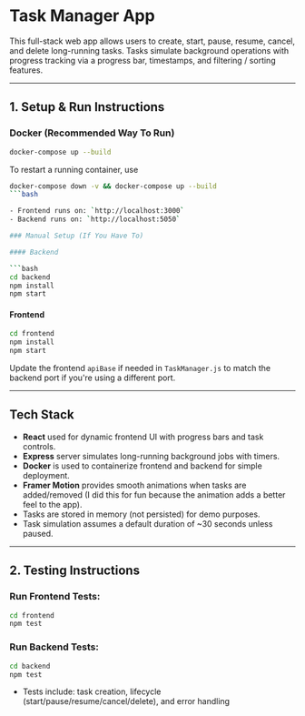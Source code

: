 # Task Manager App

This full-stack web app allows users to create, start, pause, resume, cancel, and delete long-running tasks. Tasks simulate background operations with progress tracking via a progress bar, timestamps, and filtering / sorting features.

---

## 1. Setup & Run Instructions

### Docker (Recommended Way To Run)

```bash
docker-compose up --build
```

To restart a running container, use

```bash
docker-compose down -v && docker-compose up --build
```bash

- Frontend runs on: `http://localhost:3000`
- Backend runs on: `http://localhost:5050`

### Manual Setup (If You Have To)

#### Backend

```bash
cd backend
npm install
npm start
```

#### Frontend

```bash
cd frontend
npm install
npm start
```

Update the frontend `apiBase` if needed in `TaskManager.js` to match the backend port if you're using a different port.

---

## Tech Stack

- **React** used for dynamic frontend UI with progress bars and task controls.
- **Express** server simulates long-running background jobs with timers.
- **Docker** is used to containerize frontend and backend for simple deployment.
- **Framer Motion** provides smooth animations when tasks are added/removed (I did this for fun because the animation adds a better feel to the app).
- Tasks are stored in memory (not persisted) for demo purposes.
- Task simulation assumes a default duration of ~30 seconds unless paused.

---

## 2. Testing Instructions

### Run Frontend Tests:

```bash
cd frontend
npm test
```

### Run Backend Tests:

```bash
cd backend
npm test
```

- Tests include: task creation, lifecycle (start/pause/resume/cancel/delete), and error handling
